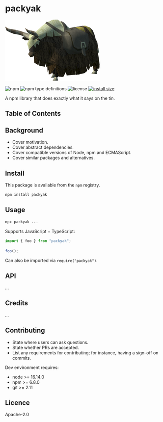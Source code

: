 # packyak

![packyak](packyak.png)

![npm](https://img.shields.io/npm/v/packyak)
![npm type definitions](https://img.shields.io/npm/types/packyak)
![license](https://img.shields.io/npm/l/packyak)
[![install size](https://packagephobia.com/badge?p=packyak)](https://packagephobia.com/result?p=packyak)

A npm library that does exactly what it says on the tin.

## Table of Contents

## Background

- Cover motivation.
- Cover abstract dependencies.
- Cover compatible versions of Node, npm and ECMAScript.
- Cover similar packages and alternatives.

## Install

This package is available from the `npm` registry.

```sh
npm install packyak
```

## Usage

```sh
npx packyak ...
```

Supports JavaScript + TypeScript:

```ts
import { foo } from "packyak";

foo();
```

Can also be imported via `require("packyak")`.

## API

...

## Credits

...

## Contributing

- State where users can ask questions.
- State whether PRs are accepted.
- List any requirements for contributing; for instance, having a sign-off on commits.

Dev environment requires:

- node >= 16.14.0
- npm >= 6.8.0
- git >= 2.11

## Licence

Apache-2.0
